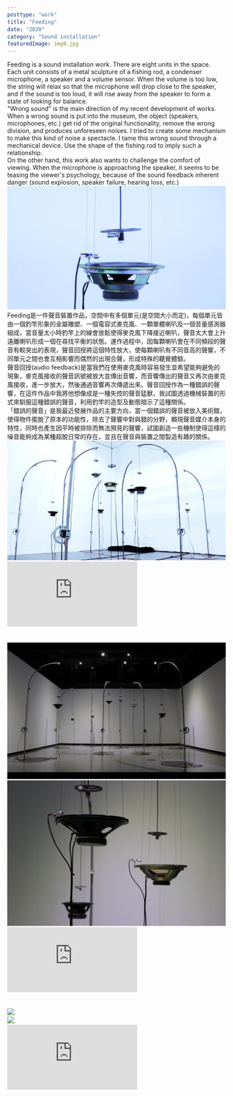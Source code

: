 ```yaml
---
posttype: "work"
title: "Feeding"
date: "2020"
category: "Sound installation"
featuredImage: img0.jpg
---
```

<div class="box">
  <div class="dscrptn">
    Feeding is a sound installation work. There are eight units in the space. Each unit consists of a metal sculpture of a fishing rod, a condenser microphone, a speaker and a volume sensor. When the volume is too low, the string will relax so that the microphone will drop close to the speaker, and if the sound is too loud, it will rise away from the speaker to form a state of looking for balance.<br>
    "Wrong sound" is the main direction of my recent development of works. When a wrong sound is put into the museum, the object (speakers, microphones, etc.) get rid of the original functionality, remove the wrong division, and produces unforeseen noises. I tried to create some mechanism to make this kind of noise a spectacle. I tame this wrong sound through a mechanical device. Use the shape of the fishing rod to imply such a relationship.<br>
    On the other hand, this work also wants to challenge the comfort of viewing. When the microphone is approaching the speaker, it seems to be teasing the viewer's psychology, because of the sound feedback inherent danger (sound explosion, speaker failure, hearing loss, etc.)<br>
  </div>
</div>


<div class="box">
    <img class="subimg" src="./img1.jpg">
</div>


<div class="box">
    <div class="dscrptn">
    Feeding是一件聲音裝置作品，空間中有多個單元(是空間大小而定)，每個單元皆由一個釣竿形象的金屬雕塑、一個電容式麥克風、一顆單體喇叭及一個音量感測器組成，當音量太小時釣竿上的線會放鬆使得麥克風下降接近喇叭，聲音太大會上升遠離喇叭形成一個在尋找平衡的狀態。運作過程中，因每顆喇叭會在不同頻段的聲音有較突出的表現，聲音回授將這個特性放大，使每顆喇叭有不同音高的聲響，不同單元之間也會互相影響而偶然的出現合聲，形成特殊的聽覺體驗。<br>
    聲音回授(audio feedback)是當我們在使用麥克風時容易發生並希望能夠避免的現象，麥克風接收的聲音訊號被放大並傳出音響，而音響傳出的聲音又再次由麥克風接收，進一步放大，然後通過音響再次傳遞出來。聲音回授作為一種錯誤的聲響，在這件作品中我將他想像成是一種失控的聲音猛獸，我試圖透過機械裝置的形式來馴服這種錯誤的聲音，利用釣竿的造型及動態暗示了這種關係。<br>
    「錯誤的聲音」是我最近發展作品的主要方向，當一個錯誤的聲音被放入美術館，使得物件擺脫了原本的功能性，除去了聲響中對與錯的分野，顯現聲音媒介本身的特性，同時也產生因平時被排除而無法預見的聲響，試圖創造一些機制使得這樣的噪音能夠成為某種超脫日常的存在，並且在聲音與裝置之間製造有趣的關係。<br>
    </div>
</div>


<div class="box">
    <img class="subimg" src="./img2.jpg">
</div>


<div class="box"></div>

<iframe title="vimeo-player" src="https://player.vimeo.com/video/454239749" frameborder="0" allowfullscreen></iframe>

<div class="box">
  <br>
</div>
<div class="box">
  <br>
</div>

<div class="box">
    <img class="subimg" src="./img3.jpg">
</div>

<div class="box">
    <img class="subimg" src="./img4.jpg">
</div>

<div class="box"></div>

<iframe title="vimeo-player" src="https://player.vimeo.com/video/475359390" frameborder="0" allowfullscreen></iframe>

<div class="box">
  <br>
</div>
<div class="box">
  <br>
</div>

<div class="box">
    <img class="subimg" src="./img5.jpg">
</div>

<div class="box">
    <img class="subimg" src="./img6.jpg">
</div>

<div class="box"></div>

<iframe title="vimeo-player" src="https://player.vimeo.com/video/679300979?h=37fa56bf34" frameborder="0" allowfullscreen></iframe>
